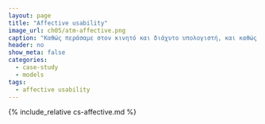 ```yaml
---
layout: page
title: "Affective usability"
image_url: ch05/atm-affective.png
caption: "Καθώς περάσαμε στον κινητό και διάχυτο υπολογιστή, και καθώς οι υπολογιστές έγιναν μέρος δραστηριοτήτων με αξίες πέρα από την παραγωγικότητα, η ποιότητα της διάδρασης άρχισε να αποκτά και άλλες διαστάσεις πέρα από εκείνη της βασικής ευχρηστίας."
header: no
show_meta: false
categories:
  - case-study
  - models
tags:
  - affective usability
---
```


{% include_relative cs-affective.md %}
